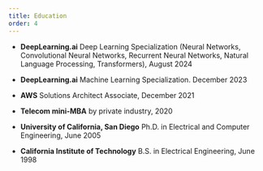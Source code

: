 ```yaml
---
title: Education
order: 4
---
```


- **DeepLearning.ai**
Deep Learning Specialization (Neural Networks, Convolutional Neural Networks, Recurrent Neural Networks, Natural Language Processing, Transformers), August 2024

- **DeepLearning.ai**
Machine Learning Specialization. December 2023

- **AWS**
Solutions Architect Associate, December 2021

- **Telecom mini-MBA**
by private industry, 2020

- **University of California, San Diego**
Ph.D. in Electrical and Computer Engineering, June 2005

- **California Institute of Technology**
B.S. in Electrical Engineering, June 1998